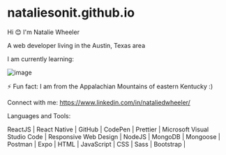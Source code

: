 # nataliesonit.github.io

Hi 😊 I'm Natalie Wheeler

A web developer living in the Austin, Texas area

I am currently learning: 

![image](https://github.com/Nataliesonit/nataliesonit.github.io/assets/120809649/47bb4fb0-aacb-4bc3-84d2-c1a1a4804723)

⚡ Fun fact: I am from the Appalachian Mountains of eastern Kentucky :)

Connect with me:
https://www.linkedin.com/in/nataliedwheeler/

Languages and Tools:

ReactJS | React Native | GitHub | CodePen | Prettier | Microsoft Visual Studio Code | Responsive Web Design | NodeJS | MongoDB | Mongoose | Postman | Expo | HTML | JavaScript | CSS | Sass | Bootstrap | 

